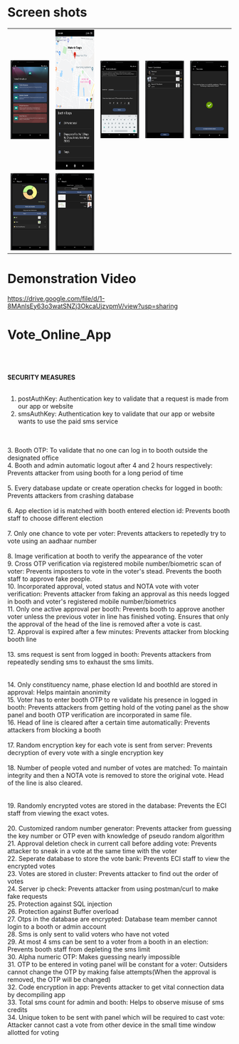 # Screen shots

<table width="500" border="0" cellpadding="5">

<tr>

<td align="center" valign="center">
<img src="https://github.com/Arnab-Banerjee-Kolkata/Vote_Online_App/blob/master/SampleImages/ph1.png" alt="description here" />
<br />
</td>

<td align="center" valign="center">
<img src="https://github.com/Arnab-Banerjee-Kolkata/Vote_Online_App/blob/master/SampleImages/phn2.png" alt="description here" height="315" width="150" />
<br />
</td>

<td align="center" valign="center">
<img src="https://github.com/Arnab-Banerjee-Kolkata/Vote_Online_App/blob/master/SampleImages/phn3.png" alt="description here" />
<br />
</td>

<td align="center" valign="center">
<img src="https://github.com/Arnab-Banerjee-Kolkata/Vote_Online_App/blob/master/SampleImages/phn4.png" alt="description here" />
<br />
</td>

<td align="center" valign="center">
<img src="https://github.com/Arnab-Banerjee-Kolkata/Vote_Online_App/blob/master/SampleImages/phn5.png" alt="description here" />
<br />
</td>

</tr>


<tr>

<td align="center" valign="center">
<img src="https://github.com/Arnab-Banerjee-Kolkata/Vote_Online_App/blob/master/SampleImages/phn6.png" alt="description here" />
<br />
</td>

<td align="center" valign="center">
<img src="https://github.com/Arnab-Banerjee-Kolkata/Vote_Online_App/blob/master/SampleImages/phn7.png" alt="description here" />
<br />
</td>

</tr>

</table>


# Demonstration Video

https://drive.google.com/file/d/1-8MAnlsEy63o3watSNZj3OkcaUjzvpmV/view?usp=sharing

# Vote_Online_App
<br>
<br>
<br>
<b>SECURITY MEASURES</b><br><br>

1. postAuthKey: Authentication key to validate that a request is made from our app or website<br>
2. smsAuthKey: Authentication key to validate that our app or website wants to use the paid sms service<br>
<br>
<br>
3. Booth OTP: To validate that no one can log in to booth outside the designated office<br>
4. Booth and admin automatic logout after 4 and 2 hours respectively: Prevents attacker from using booth for a long period of time<br>
<br>
5. Every database update or create operation checks for logged in booth: Prevents attackers from crashing database<br>
<br>
6. App election id is matched with booth entered election id: Prevents booth staff to choose different election<br>
<br>
7. Only one chance to vote per voter: Prevents attackers to repetedly try to vote using an aadhaar number<br>
<br>
8. Image verification at booth to verify the appearance of the voter<br>
9. Cross OTP verification via registered mobile number/biometric scan of voter: Prevents imposters to vote in the voter's stead. Prevents the booth staff to approve fake people.<br>
10. Incorporated approval, voted status and NOTA vote with voter verification: Prevents attacker from faking an approval as this needs logged in booth and voter's registered mobile number/biometrics<br>
11. Only one active approval per booth: Prevents booth to approve another voter unless the previous voter in line has finished voting. Ensures that only the approval of the head of the line is removed after a vote is cast.<br>
12. Approval is expired after a few minutes: Prevents attacker from blocking booth line<br>
<br>
13. sms request is sent from logged in booth: Prevents attackers from repeatedly sending sms to exhaust the sms limits.<br>
<br>
<br>
14. Only constituency name, phase election Id and boothId are stored in approval: Helps maintain anonimity<br>
15. Voter has to enter booth OTP to re validate his presence in logged in booth: Prevents attackers from getting hold of the voting panel as the show panel and booth OTP verification are incorporated in same file.<br>
16. Head of line is cleared after a certain time automatically: Prevents attackers from blocking a booth<br> 
<br>
17. Random encryption key for each vote is sent from server: Prevents decryption of every vote with a single encryption key<br> 
<br>
18. Number of people voted and number of votes are matched: To maintain integrity and then a NOTA vote is removed to store the original vote. Head of the line is also cleared.<br>
<br>
<br>
19. Randomly encrypted votes are stored in the database: Prevents the ECI staff from viewing the exact votes.<br>
<br>
20. Customized random number generator: Prevents attacker from guessing the key number or OTP even with knowledge of pseudo random algorithm
<br>
21. Approval deletion check in current call before adding vote: Prevents attacker to sneak in a vote at the same time with the voter
<br>
22. Seperate database to store the vote bank: Prevents ECI staff to view the encrypted votes
<br>
23. Votes are stored in cluster: Prevents attacker to find out the order of votes
<br>
24. Server ip check: Prevents attacker from using postman/curl to make fake requests
<br>
25. Protection against SQL injection
<br>
26. Protection against Buffer overload
<br>
27. Otps in the database are encrypted: Database team member cannot login to a booth or admin account
<br>
28. Sms is only sent to valid voters who have not voted
<br>
29. At most 4 sms can be sent to a voter from a booth in an election: Prevents booth staff from depleting the sms limit
<br>
30. Alpha numeric OTP: Makes guessing nearly impossible
<br>
31. OTP to be entered in voting panel will be constant for a voter: Outsiders cannot change the OTP by making false attempts(When the approval is removed, the OTP will be changed)
<br>
32. Code encryption in app: Prevents attacker to get vital connection data by decompiling app
<br>
33. Total sms count for admin and booth: Helps to observe misuse of sms credits
<br>
34. Unique token to be sent with panel which will be required to cast vote: Attacker cannot cast a vote from other device in the small time window allotted for voting
<br>
<br>
<br>
